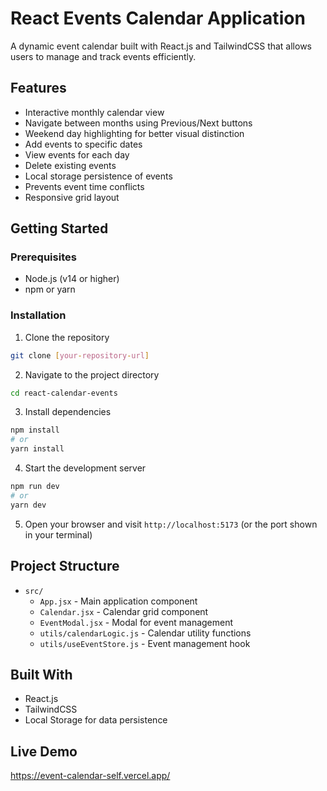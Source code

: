 # React Events Calendar Application

A dynamic event calendar built with React.js and TailwindCSS that allows users to manage and track events efficiently.

## Features

- Interactive monthly calendar view
- Navigate between months using Previous/Next buttons
- Weekend day highlighting for better visual distinction
- Add events to specific dates
- View events for each day
- Delete existing events
- Local storage persistence of events
- Prevents event time conflicts
- Responsive grid layout

## Getting Started

### Prerequisites

- Node.js (v14 or higher)
- npm or yarn

### Installation

1. Clone the repository
```bash
git clone [your-repository-url]
```

2. Navigate to the project directory
```bash
cd react-calendar-events
```

3. Install dependencies
```bash
npm install
# or
yarn install
```

4. Start the development server
```bash
npm run dev
# or
yarn dev
```

5. Open your browser and visit `http://localhost:5173` (or the port shown in your terminal)

## Project Structure

- `src/`
  - `App.jsx` - Main application component
  - `Calendar.jsx` - Calendar grid component
  - `EventModal.jsx` - Modal for event management
  - `utils/calendarLogic.js` - Calendar utility functions
  - `utils/useEventStore.js` - Event management hook

## Built With

- React.js
- TailwindCSS
- Local Storage for data persistence

## Live Demo

https://event-calendar-self.vercel.app/
